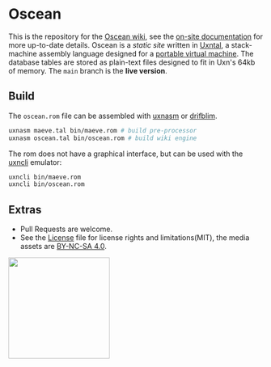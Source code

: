 # Oscean

This is the repository for the [Oscean wiki](http://wiki.xxiivv.com/), see the [on-site documentation](http://wiki.xxiivv.com/site/about.html) for more up-to-date details. Oscean is a _static site_ written in [Uxntal](https://wiki.xxiivv.com/site/uxntal.html), a stack-machine assembly language designed for a [portable virtual machine](https://wiki.xxiivv.com/site/uxn.html). The database tables are stored as plain-text files designed to fit in Uxn's 64kb of memory. The `main` branch is the **live version**.

## Build

The `oscean.rom` file can be assembled with [uxnasm](https://git.sr.ht/~rabbits/uxn) or [drifblim](https://git.sr.ht/~rabbits/drifblim).

```sh
uxnasm maeve.tal bin/maeve.rom # build pre-processor
uxnasm oscean.tal bin/oscean.rom # build wiki engine
```

The rom does not have a graphical interface, but can be used with the [uxncli](https://git.sr.ht/~rabbits/uxn11/tree/main/item/src/uxncli.c) emulator:

```sh
uxncli bin/maeve.rom
uxncli bin/oscean.rom
```

## Extras

- Pull Requests are welcome.
- See the [License](LICENSE) file for license rights and limitations(MIT), the media assets are [BY-NC-SA 4.0](http://wiki.xxiivv.com/About).

<img src='https://wiki.xxiivv.com/media/identity/logo.crest.png' width='200'/>
